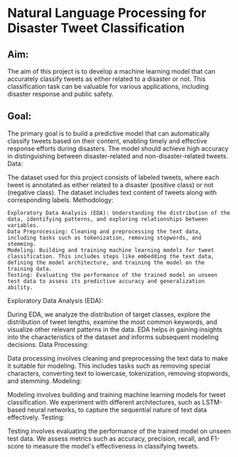 # Natural Language Processing for Disaster Tweet Classification

## Aim:
The aim of this project is to develop a machine learning model that can accurately classify tweets as either related to a disaster or not. This classification task can be valuable for various applications, including disaster response and public safety.

## Goal:
The primary goal is to build a predictive model that can automatically classify tweets based on their content, enabling timely and effective response efforts during disasters. The model should achieve high accuracy in distinguishing between disaster-related and non-disaster-related tweets.
Data:

The dataset used for this project consists of labeled tweets, where each tweet is annotated as either related to a disaster (positive class) or not (negative class). The dataset includes text content of tweets along with corresponding labels.
Methodology:

    Exploratory Data Analysis (EDA): Understanding the distribution of the data, identifying patterns, and exploring relationships between variables.
    Data Preprocessing: Cleaning and preprocessing the text data, including tasks such as tokenization, removing stopwords, and stemming.
    Modeling: Building and training machine learning models for tweet classification. This includes steps like embedding the text data, defining the model architecture, and training the model on the training data.
    Testing: Evaluating the performance of the trained model on unseen test data to assess its predictive accuracy and generalization ability.

Exploratory Data Analysis (EDA):

During EDA, we analyze the distribution of target classes, explore the distribution of tweet lengths, examine the most common keywords, and visualize other relevant patterns in the data. EDA helps in gaining insights into the characteristics of the dataset and informs subsequent modeling decisions.
Data Processing:

Data processing involves cleaning and preprocessing the text data to make it suitable for modeling. This includes tasks such as removing special characters, converting text to lowercase, tokenization, removing stopwords, and stemming.
Modeling:

Modeling involves building and training machine learning models for tweet classification. We experiment with different architectures, such as LSTM-based neural networks, to capture the sequential nature of text data effectively.
Testing:

Testing involves evaluating the performance of the trained model on unseen test data. We assess metrics such as accuracy, precision, recall, and F1-score to measure the model's effectiveness in classifying tweets.
